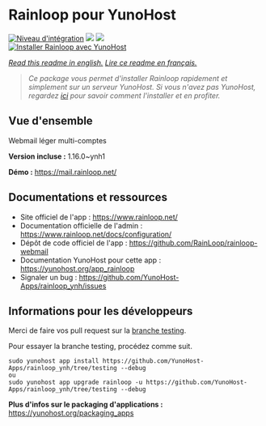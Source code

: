 # Rainloop pour YunoHost

[![Niveau d'intégration](https://dash.yunohost.org/integration/rainloop.svg)](https://dash.yunohost.org/appci/app/rainloop) ![](https://ci-apps.yunohost.org/ci/badges/rainloop.status.svg) ![](https://ci-apps.yunohost.org/ci/badges/rainloop.maintain.svg)  
[![Installer Rainloop avec YunoHost](https://install-app.yunohost.org/install-with-yunohost.svg)](https://install-app.yunohost.org/?app=rainloop)

*[Read this readme in english.](./README.md)*
*[Lire ce readme en français.](./README_fr.md)*

> *Ce package vous permet d'installer Rainloop rapidement et simplement sur un serveur YunoHost.
Si vous n'avez pas YunoHost, regardez [ici](https://yunohost.org/#/install) pour savoir comment l'installer et en profiter.*

## Vue d'ensemble

Webmail léger multi-comptes

**Version incluse :** 1.16.0~ynh1

**Démo :** https://mail.rainloop.net/

## Documentations et ressources

* Site officiel de l'app : https://www.rainloop.net/
* Documentation officielle de l'admin : https://www.rainloop.net/docs/configuration/
* Dépôt de code officiel de l'app : https://github.com/RainLoop/rainloop-webmail
* Documentation YunoHost pour cette app : https://yunohost.org/app_rainloop
* Signaler un bug : https://github.com/YunoHost-Apps/rainloop_ynh/issues

## Informations pour les développeurs

Merci de faire vos pull request sur la [branche testing](https://github.com/YunoHost-Apps/rainloop_ynh/tree/testing).

Pour essayer la branche testing, procédez comme suit.
```
sudo yunohost app install https://github.com/YunoHost-Apps/rainloop_ynh/tree/testing --debug
ou
sudo yunohost app upgrade rainloop -u https://github.com/YunoHost-Apps/rainloop_ynh/tree/testing --debug
```

**Plus d'infos sur le packaging d'applications :** https://yunohost.org/packaging_apps